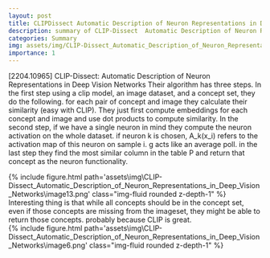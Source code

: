 ```yaml
---
layout: post
title: CLIPDissect Automatic Description of Neuron Representations in Deep Vision Networks
description: summary of CLIP-Dissect  Automatic Description of Neuron Representations in Deep Vision Networks
categories: Summary
img: assets/img/CLIP-Dissect_Automatic_Description_of_Neuron_Representations_in_Deep_Vision_Networks/image13.png 
importance: 1
---
```

[2204.10965] CLIP-Dissect: Automatic Description of Neuron Representations in Deep Vision Networks
Their algorithm has three steps. In the first step using a clip model, an image dataset, and a concept set, they do the following. for each pair of concept and image they calculate their similarity (easy with CLIP). They just first compute embeddings for each concept and image and use dot products to compute similarity. 
In the second step, if we have a single neuron in mind they compute the neuron activation on the whole dataset. if neuron k is chosen, A_k(x_i) refers to the activation map of this neuron on sample i. g acts like an average poll. 
in the last step they find the most similar column in the table P and return that concept as the neuron functionality. 
<div class="row">
        <div class="col-sm mt-3 mt-md-0">
            {% include figure.html path='assets\img\CLIP-Dissect_Automatic_Description_of_Neuron_Representations_in_Deep_Vision_Networks\image13.png' class="img-fluid rounded z-depth-1" %}
        </div>
    </div>
Interesting thing is that while all concepts should be in the concept set, even if those concepts are missing from the imageset, they might be able to return those concepts. probably because CLIP is great.
<div class="row">
        <div class="col-sm mt-3 mt-md-0">
            {% include figure.html path='assets\img\CLIP-Dissect_Automatic_Description_of_Neuron_Representations_in_Deep_Vision_Networks\image6.png' class="img-fluid rounded z-depth-1" %}
        </div>
    </div>
